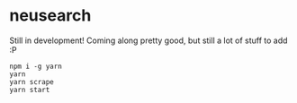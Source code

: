 # neusearch

Still in development! Coming along pretty good, but still a lot of stuff to add :P

```
npm i -g yarn
yarn 
yarn scrape
yarn start
```
